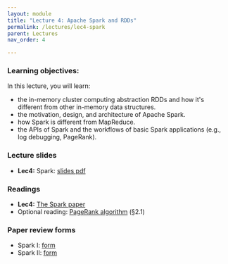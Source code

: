```yaml
---
layout: module
title: "Lecture 4: Apache Spark and RDDs"
permalink: /lectures/lec4-spark
parent: Lectures
nav_order: 4

---
```

### Learning objectives:

In this lecture, you will learn:

* the in-memory cluster computing abstraction RDDs and how it's different from other in-memory data structures.
* the motivation, design, and architecture of Apache Spark. 
* how Spark is different from MapReduce. 
* the APIs of Spark and the workflows of basic Spark applications (e.g., log debugging, PageRank).


### Lecture slides

* **Lec4:** Spark: [slides pdf](/ds5110-spring23/assets/docs/lec4-spark.pdf)


### Readings

* **Lec4:** [The Spark paper](https://www.usenix.org/conference/nsdi12/technical-sessions/presentation/zaharia)
* Optional reading: [PageRank algorithm](http://infolab.stanford.edu/~backrub/google.html) (§2.1)


### Paper review forms

* Spark I: [form](https://edstem.org/us/courses/32938/discussion/2548792)
* Spark II: [form](https://edstem.org/us/courses/32938/discussion/2548810)
